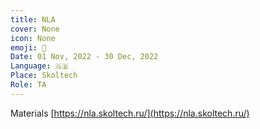 ```yaml
---
title: NLA
cover: None
icon: None
emoji: 🚅
Date: 01 Nov, 2022 - 30 Dec, 2022
Language: 🇬🇧
Place: Skoltech
Role: TA
---
```


Materials [https://nla.skoltech.ru/](https://nla.skoltech.ru/)
